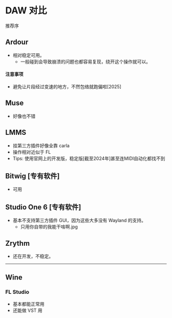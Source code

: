 # DAW 对比

推荐序

## Ardour

- 相对稳定可用。
    - 一般碰到会导致崩溃的问题也都容易复现，绕开这个操作就可以。

#### 注意事项

- 避免让片段经过变速的地方，不然包络就跑偏啦[2025]

## Muse

- 好像也不错

## LMMS

- 挂第三方插件好像全靠 carla
- 操作相对近似于 FL
- Tips: 使用官网上的开发版，稳定版[截至2024年]甚至连MIDI自动化都找不到

## Bitwig [专有软件]

- 可用

## Studio One 6 [专有软件]

- 基本不支持第三方插件 GUI，因为这些大多没有 Wayland 的支持。
    - 只用你自带的我能干啥啊.jpg

## Zrythm

- 还在开发，不稳定。

---

## Wine

### FL Studio

- 基本都能正常用
- 还能做 VST 用


